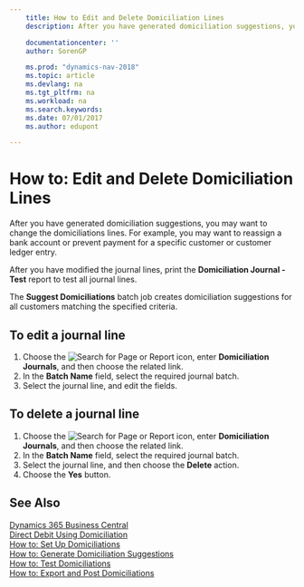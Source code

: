 ```yaml
---
    title: How to Edit and Delete Domiciliation Lines
    description: After you have generated domiciliation suggestions, you may want to change the domiciliations lines. For example, you may want to reassign a bank account or prevent payment for a specific customer or customer ledger entry.

    documentationcenter: ''
    author: SorenGP

    ms.prod: "dynamics-nav-2018"
    ms.topic: article
    ms.devlang: na
    ms.tgt_pltfrm: na
    ms.workload: na
    ms.search.keywords:
    ms.date: 07/01/2017
    ms.author: edupont

---
```

# How to: Edit and Delete Domiciliation Lines
After you have generated domiciliation suggestions, you may want to change the domiciliations lines. For example, you may want to reassign a bank account or prevent payment for a specific customer or customer ledger entry.  

After you have modified the journal lines, print the **Domiciliation Journal - Test** report to test all journal lines.  

The **Suggest Domiciliations** batch job creates domiciliation suggestions for all customers matching the specified criteria.  

## To edit a journal line  

1.  Choose the ![Search for Page or Report](../../media/ui-search/search_small.png "Search for Page or Report icon") icon, enter **Domiciliation Journals**, and then choose the related link.  
2.  In the **Batch Name** field, select the required journal batch.  
3.  Select the journal line, and edit the fields.  

## To delete a journal line  

1.  Choose the ![Search for Page or Report](../../media/ui-search/search_small.png "Search for Page or Report icon") icon, enter **Domiciliation Journals**, and then choose the related link.  
2.  In the **Batch Name** field, select the required journal batch.  
3.  Select the journal line, and then choose the **Delete** action.  
4.  Choose the **Yes** button.  

## See Also
[Dynamics 365 Business Central](/dynamics365/business-central/)  
[Direct Debit Using Domiciliation](direct-debit-using-domiciliation.md)   
 [How to: Set Up Domiciliations](how-to-set-up-domiciliations.md)   
 [How to: Generate Domiciliation Suggestions](how-to-generate-domiciliation-suggestions.md)   
 [How to: Test Domiciliations](how-to-test-domiciliations.md)   
 [How to: Export and Post Domiciliations](how-to-export-and-post-domiciliations.md)
